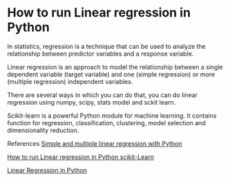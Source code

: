 # How to run Linear regression in Python

In statistics, regression is a technique that can be used to analyze the relationship between predictor variables and a response variable.

Linear regression is an approach to model the relationship between a single dependent variable (target variable) and one (simple regression) or more (multiple regression) independent variables.

There are several ways in which you can do that, you can do linear regression using numpy, scipy, stats model and sckit learn.

Scikit-learn is a powerful Python module for machine learning. It contains function for regression, classification, clustering, model selection and dimensionality reduction.

References
[Simple and multiple linear regression with Python](https://towardsdatascience.com/simple-and-multiple-linear-regression-with-python-c9ab422ec29c)

[How to run Linear regression in Python scikit-Learn](https://bigdata-madesimple.com/how-to-run-linear-regression-in-python-scikit-learn/)

[Linear Regression in Python](https://realpython.com/linear-regression-in-python/)

